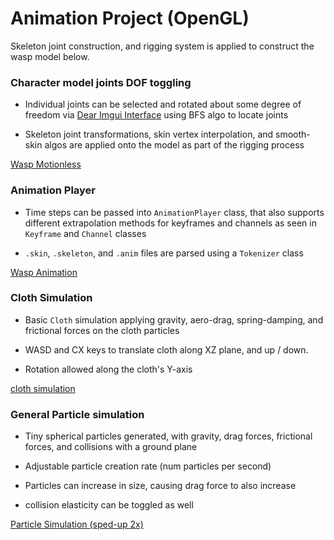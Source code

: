 # Animation Project (OpenGL)

Skeleton joint construction, and rigging system is applied to construct the wasp model below. 

### Character model joints DOF toggling

- Individual joints can be selected and rotated about some degree of freedom via [Dear Imgui Interface](https://github.com/ocornut/imgui) using BFS algo to locate joints

- Skeleton joint transformations, skin vertex interpolation, and smooth-skin algos are applied onto the model as part of the rigging process

[Wasp Motionless](https://github.com/Xavierkst/animation/blob/master/gifs/wasp_motionless_edited.gif)

### Animation Player 

- Time steps can be passed into `AnimationPlayer` class, that also supports different extrapolation methods for keyframes and channels as seen in `Keyframe` and `Channel` classes

- `.skin`, `.skeleton`, and `.anim` files are parsed using a `Tokenizer` class

[Wasp Animation](https://github.com/Xavierkst/animation/blob/master/gifs/wasp_animation_edited.gif)

### Cloth Simulation

- Basic `Cloth` simulation applying gravity, aero-drag, spring-damping, and frictional forces on the cloth particles

- WASD and CX keys to translate cloth along XZ plane, and up / down.

- Rotation allowed along the cloth's Y-axis

[cloth simulation](https://github.com/Xavierkst/animation/blob/master/gifs/Cloth_demonstration_edited_2.gif)

### General Particle simulation

- Tiny spherical particles generated, with gravity, drag forces, frictional forces, and collisions with a ground plane

- Adjustable particle creation rate (num particles per second)

- Particles can increase in size, causing drag force to also increase

- collision elasticity can be toggled as well

[Particle Simulation (sped-up 2x)](https://github.com/Xavierkst/animation/blob/master/gifs/Particle_sim_demonstration_2.gif)